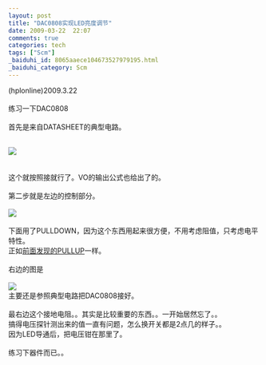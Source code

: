 ```yaml
---
layout: post
title: "DAC0808实现LED亮度调节"
date: 2009-03-22  22:07
comments: true
categories: tech
tags: ["Scm"]
_baiduhi_id: 8065aaece104673527979195.html
_baiduhi_category: Scm
---
```


(hplonline)2009.3.22<br/><br/>
练习一下DAC0808<br/><br/>
首先是来自DATASHEET的典型电路。<br/><br/><div forimg="1"><a target="_blank" href="http://hiphotos.baidu.com/hplonline/pic/item/42a9f1f21e163432b17ec577.jpg">
<div forimg="1"><img border="0" class="blogimg" small="0" src="http://hiphotos.baidu.com/hplonline/pic/item/42a9f1f21e163432b17ec577.jpg"/></div>
</a><br/><br/>
这个就按照接就行了。VO的输出公式也给出了的。<br/><br/>
第二步就是左边的控制部分。<br/><br/><div forimg="1"><img border="0" class="blogimg" small="0" src="http://hiphotos.baidu.com/hplonline/pic/item/a9e471ec9ce091f02e2e2177.jpg"/></div>
<br/>
下面用了PULLDOWN，因为这个东西用起来很方便，不用考虑阻值，只考虑电平特性。<br/>
正如<a href="http://hi.baidu.com/hplonline/blog/item/5de26406e44d1c73030881af.html" target="_blank">前面发现的PULLUP</a>一样。<br/><br/>
右边的图是<br/><br/><div forimg="1"><img border="0" class="blogimg" small="0" src="http://hiphotos.baidu.com/hplonline/pic/item/2bc327f500f93e04bd310977.jpg"/></div>
</div>
主要还是参照典型电路把DAC0808接好。<br/><br/>
最右边这个接地电阻。。其实是比较重要的东西。。一开始居然忘了。。<br/>
搞得电压探针测出来的值一直有问题，怎么换开关都是2点几的样子。。<br/>
因为LED导通后，把电压钳在那里了。<br/><br/>
练习下器件而已。。
